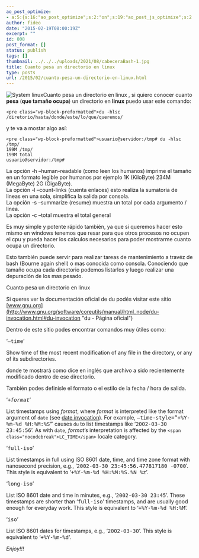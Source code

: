 ```yaml
---
ao_post_optimize:
- a:5:{s:16:"ao_post_optimize";s:2:"on";s:19:"ao_post_js_optimize";s:2:"on";s:20:"ao_post_css_optimize";s:2:"on";s:12:"ao_post_ccss";s:2:"on";s:16:"ao_post_lazyload";s:2:"on";}
author: fideo
date: "2015-02-19T08:00:19Z"
excerpt: ""
id: 808
post_format: []
status: publish
tags: []
thumbnail: ../../../uploads/2021/08/cabeceraBash-1.jpg
title: Cuanto pesa un directorio en linux
type: posts
url: /2015/02/cuanto-pesa-un-directorio-en-linux.html
---
```

![System linux](http://federicomazzei.com.ar/blog/wp-content/uploads/2015/02/System-linux-150x150.png)Cuanto pesa un directorio en linux , si quiero conocer cuanto **pesa** (**que tamaño ocupa**) un directorio en **linux** puedo usar este comando:

```
<pre class="wp-block-preformatted">du -hlsc /diretorio/hasta/donde/este/lo/que/queremos/
```

y te va a mostar algo así:

```
<pre class="wp-block-preformatted">usuario@servidor:/tmp# du -hlsc /tmp/
199M /tmp/
199M total
usuario@servidor:/tmp#
```

La opción -h –human-readable (como leen los humanos) imprime el tamaño en un formato legible por humanos por ejemplo 1K (KiloByte) 234M (MegaByte) 2G (GigaByte).  
La opción -l –count-links (cuenta enlaces) esto realiza la sumatoria de lineas en una sola, simplifica la salida por consola.  
La opción -s –summarize (resume) muestra un total por cada argumento / linea.  
La opción -c –total muestra el total general

Es muy simple y potente rápido también, ya que si queremos hacer esto mismo en windows tenemos que resar para que otros procesos no ocupen el cpu y pueda hacer los calculos necesarios para poder mostrarme cuanto ocupa un directorio.

Esto también puede servir para realizar tareas de mantenimiento a travéz de bash <span class="st">(Bourne again shell) o mas conocida como consola. Conociendo que tamaño ocupa cada directorio podemos listarlos y luego realizar una depuración de los mas pesado.</span>

Cuanto pesa un directorio en linux

Si queres ver la documentación oficial de du podés visitar este sitio [www.gnu.org](http://www.gnu.org/software/coreutils/manual/html_node/du-invocation.html#du-invocation "du - Página oficial")

Dentro de este sitio podes encontrar comandos muy útiles como:

‘<samp><span class="nocodebreak">–time</span></samp>’

Show time of the most recent modification of any file in the directory, or any of its subdirectories.

donde te mostrará como dice en inglés que archivo a sido recientemente modificado dentro de ese directorio.

También podes definisle el formato o el estilo de la fecha / hora de salida.

‘<samp>+<var>format</var></samp>’

List timestamps using <var>format</var>, where <var>format</var> is interpreted like the format argument of `date` (see [date invocation](http://www.gnu.org/software/coreutils/manual/html_node/date-invocation.html#date-invocation)). For example, <samp><span class="nocodebreak">–time-style=”+%Y-%m-%d</span> %H:%M:%S”</samp> causes `du` to list timestamps like ‘<samp><span class="nocodebreak">2002-03-30</span> 23:45:56</samp>’. As with `date`, <var>format</var>’s interpretation is affected by the `<span class="nocodebreak">LC_TIME</span>` locale category.

‘<samp><span class="nocodebreak">full-iso</span></samp>’

List timestamps in full using ISO 8601 date, time, and time zone format with nanosecond precision, e.g., ‘<samp><span class="nocodebreak">2002-03-30</span> 23:45:56.477817180 <span class="nocodebreak">-0700</span></samp>’. This style is equivalent to ‘<samp><span class="nocodebreak">+%Y-%m-%d</span> %H:%M:%S.%N %z</samp>’.

‘<samp><span class="nocodebreak">long-iso</span></samp>’

List ISO 8601 date and time in minutes, e.g., ‘<samp><span class="nocodebreak">2002-03-30</span> 23:45</samp>’. These timestamps are shorter than ‘<samp><span class="nocodebreak">full-iso</span></samp>’ timestamps, and are usually good enough for everyday work. This style is equivalent to ‘<samp><span class="nocodebreak">+%Y-%m-%d</span> %H:%M</samp>’.

‘<samp>iso</samp>’

List ISO 8601 dates for timestamps, e.g., ‘<samp><span class="nocodebreak">2002-03-30</span></samp>’. This style is equivalent to ‘<samp><span class="nocodebreak">+%Y-%m-%d</span></samp>’.

*Enjoy!!!*
